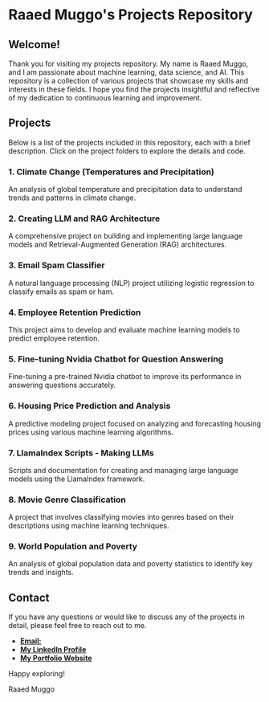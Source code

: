 # Raaed Muggo's Projects Repository

## Welcome!

Thank you for visiting my projects repository. My name is Raaed Muggo, and I am passionate about machine learning, data science, and AI. This repository is a collection of various projects that showcase my skills and interests in these fields. I hope you find the projects insightful and reflective of my dedication to continuous learning and improvement.

## Projects

Below is a list of the projects included in this repository, each with a brief description. Click on the project folders to explore the details and code.

### 1. Climate Change (Temperatures and Precipitation)
An analysis of global temperature and precipitation data to understand trends and patterns in climate change.

### 2. Creating LLM and RAG Architecture
A comprehensive project on building and implementing large language models and Retrieval-Augmented Generation (RAG) architectures.

### 3. Email Spam Classifier
A natural language processing (NLP) project utilizing logistic regression to classify emails as spam or ham.

### 4. Employee Retention Prediction
This project aims to develop and evaluate machine learning models to predict employee retention.

### 5. Fine-tuning Nvidia Chatbot for Question Answering
Fine-tuning a pre-trained Nvidia chatbot to improve its performance in answering questions accurately.

### 6. Housing Price Prediction and Analysis
A predictive modeling project focused on analyzing and forecasting housing prices using various machine learning algorithms.

### 7. LlamaIndex Scripts - Making LLMs
Scripts and documentation for creating and managing large language models using the LlamaIndex framework.

### 8. Movie Genre Classification
A project that involves classifying movies into genres based on their descriptions using machine learning techniques.

### 9. World Population and Poverty
An analysis of global population data and poverty statistics to identify key trends and insights.

## Contact

If you have any questions or would like to discuss any of the projects in detail, please feel free to reach out to me.

- [**Email:**](raaedkamran313@gmail.com)
- [**My LinkedIn Profile**](https://www.linkedin.com/in/raaed-muggo/)
- [**My Portfolio Website**](https://raaed-muggo.notion.site/Raaed-Kamran-Muggo-cdc5ac6d6a114cde8019277fe68d75ad)


Happy exploring!

Raaed Muggo
